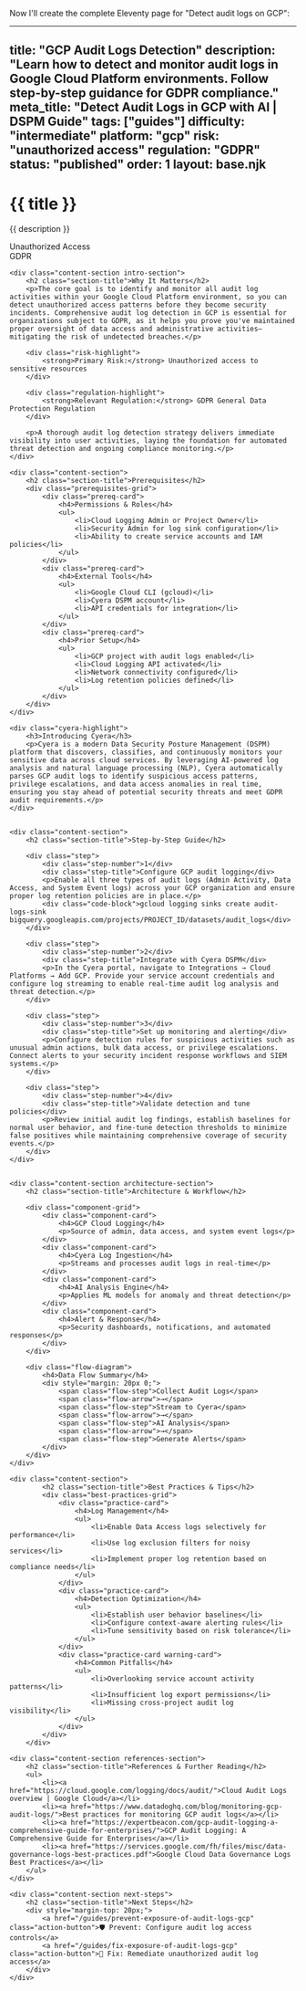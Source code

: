 Now I'll create the complete Eleventy page for "Detect audit logs on GCP":

---
title: "GCP Audit Logs Detection"
description: "Learn how to detect and monitor audit logs in Google Cloud Platform environments. Follow step-by-step guidance for GDPR compliance."
meta_title: "Detect Audit Logs in GCP with AI | DSPM Guide"
tags: ["guides"]
difficulty: "intermediate"
platform: "gcp"
risk: "unauthorized access"
regulation: "GDPR"
status: "published"
order: 1
layout: base.njk
---

<div class="container">
    <div class="header">
        <h1>{{ title }}</h1>
        <p>{{ description }}</p>
        <div class="badge">Unauthorized Access</div>
        <div class="badge regulation">GDPR</div>
    </div>

    <div class="content-section intro-section">
        <h2 class="section-title">Why It Matters</h2>
        <p>The core goal is to identify and monitor all audit log activities within your Google Cloud Platform environment, so you can detect unauthorized access patterns before they become security incidents. Comprehensive audit log detection in GCP is essential for organizations subject to GDPR, as it helps you prove you've maintained proper oversight of data access and administrative activities—mitigating the risk of undetected breaches.</p>
        
        <div class="risk-highlight">
            <strong>Primary Risk:</strong> Unauthorized access to sensitive resources
        </div>
        
        <div class="regulation-highlight">
            <strong>Relevant Regulation:</strong> GDPR General Data Protection Regulation
        </div>
        
        <p>A thorough audit log detection strategy delivers immediate visibility into user activities, laying the foundation for automated threat detection and ongoing compliance monitoring.</p>
    </div>

    <div class="content-section">
        <h2 class="section-title">Prerequisites</h2>
        <div class="prerequisites-grid">
            <div class="prereq-card">
                <h4>Permissions & Roles</h4>
                <ul>
                    <li>Cloud Logging Admin or Project Owner</li>
                    <li>Security Admin for log sink configuration</li>
                    <li>Ability to create service accounts and IAM policies</li>
                </ul>
            </div>
            <div class="prereq-card">
                <h4>External Tools</h4>
                <ul>
                    <li>Google Cloud CLI (gcloud)</li>
                    <li>Cyera DSPM account</li>
                    <li>API credentials for integration</li>
                </ul>
            </div>
            <div class="prereq-card">
                <h4>Prior Setup</h4>
                <ul>
                    <li>GCP project with audit logs enabled</li>
                    <li>Cloud Logging API activated</li>
                    <li>Network connectivity configured</li>
                    <li>Log retention policies defined</li>
                </ul>
            </div>
        </div>
    </div>
	
    <div class="cyera-highlight">
        <h3>Introducing Cyera</h3>
        <p>Cyera is a modern Data Security Posture Management (DSPM) platform that discovers, classifies, and continuously monitors your sensitive data across cloud services. By leveraging AI-powered log analysis and natural language processing (NLP), Cyera automatically parses GCP audit logs to identify suspicious access patterns, privilege escalations, and data access anomalies in real time, ensuring you stay ahead of potential security threats and meet GDPR audit requirements.</p>
    </div>
	

    <div class="content-section">
        <h2 class="section-title">Step-by-Step Guide</h2>
        
        <div class="step">
            <div class="step-number">1</div>
            <div class="step-title">Configure GCP audit logging</div>
            <p>Enable all three types of audit logs (Admin Activity, Data Access, and System Event logs) across your GCP organization and ensure proper log retention policies are in place.</p>
            <div class="code-block">gcloud logging sinks create audit-logs-sink bigquery.googleapis.com/projects/PROJECT_ID/datasets/audit_logs</div>
        </div>

        <div class="step">
            <div class="step-number">2</div>
            <div class="step-title">Integrate with Cyera DSPM</div>
            <p>In the Cyera portal, navigate to Integrations → Cloud Platforms → Add GCP. Provide your service account credentials and configure log streaming to enable real-time audit log analysis and threat detection.</p>
        </div>

        <div class="step">
            <div class="step-number">3</div>
            <div class="step-title">Set up monitoring and alerting</div>
            <p>Configure detection rules for suspicious activities such as unusual admin actions, bulk data access, or privilege escalations. Connect alerts to your security incident response workflows and SIEM systems.</p>
        </div>

        <div class="step">
            <div class="step-number">4</div>
            <div class="step-title">Validate detection and tune policies</div>
            <p>Review initial audit log findings, establish baselines for normal user behavior, and fine-tune detection thresholds to minimize false positives while maintaining comprehensive coverage of security events.</p>
        </div>
    </div>


    <div class="content-section architecture-section">
        <h2 class="section-title">Architecture & Workflow</h2>
        
        <div class="component-grid">
            <div class="component-card">
                <h4>GCP Cloud Logging</h4>
                <p>Source of admin, data access, and system event logs</p>
            </div>
            <div class="component-card">
                <h4>Cyera Log Ingestion</h4>
                <p>Streams and processes audit logs in real-time</p>
            </div>
            <div class="component-card">
                <h4>AI Analysis Engine</h4>
                <p>Applies ML models for anomaly and threat detection</p>
            </div>
            <div class="component-card">
                <h4>Alert & Response</h4>
                <p>Security dashboards, notifications, and automated responses</p>
            </div>
        </div>

        <div class="flow-diagram">
            <h4>Data Flow Summary</h4>
            <div style="margin: 20px 0;">
                <span class="flow-step">Collect Audit Logs</span>
                <span class="flow-arrow">→</span>
                <span class="flow-step">Stream to Cyera</span>
                <span class="flow-arrow">→</span>
                <span class="flow-step">AI Analysis</span>
                <span class="flow-arrow">→</span>
                <span class="flow-step">Generate Alerts</span>
            </div>
        </div>
    </div>

	<div class="content-section">
	        <h2 class="section-title">Best Practices & Tips</h2>
	        <div class="best-practices-grid">
	            <div class="practice-card">
	                <h4>Log Management</h4>
	                <ul>
	                    <li>Enable Data Access logs selectively for performance</li>
	                    <li>Use log exclusion filters for noisy services</li>
	                    <li>Implement proper log retention based on compliance needs</li>
	                </ul>
	            </div>
	            <div class="practice-card">
	                <h4>Detection Optimization</h4>
	                <ul>
	                    <li>Establish user behavior baselines</li>
	                    <li>Configure context-aware alerting rules</li>
	                    <li>Tune sensitivity based on risk tolerance</li>
	                </ul>
	            </div>
	            <div class="practice-card warning-card">
	                <h4>Common Pitfalls</h4>
	                <ul>
	                    <li>Overlooking service account activity patterns</li>
	                    <li>Insufficient log export permissions</li>
	                    <li>Missing cross-project audit log visibility</li>
	                </ul>
	            </div>
	        </div>
	    </div>

    <div class="content-section references-section">
        <h2 class="section-title">References & Further Reading</h2>
        <ul>
            <li><a href="https://cloud.google.com/logging/docs/audit/">Cloud Audit Logs overview | Google Cloud</a></li>
            <li><a href="https://www.datadoghq.com/blog/monitoring-gcp-audit-logs/">Best practices for monitoring GCP audit logs</a></li>
            <li><a href="https://expertbeacon.com/gcp-audit-logging-a-comprehensive-guide-for-enterprises/">GCP Audit Logging: A Comprehensive Guide for Enterprises</a></li>
            <li><a href="https://services.google.com/fh/files/misc/data-governance-logs-best-practices.pdf">Google Cloud Data Governance Logs Best Practices</a></li>
        </ul>
    </div>

    <div class="content-section next-steps">
        <h2 class="section-title">Next Steps</h2>
        <div style="margin-top: 20px;">
            <a href="/guides/prevent-exposure-of-audit-logs-gcp" class="action-button">🛡️ Prevent: Configure audit log access controls</a>
            <a href="/guides/fix-exposure-of-audit-logs-gcp" class="action-button">🔧 Fix: Remediate unauthorized audit log access</a>
        </div>
    </div>
</div>